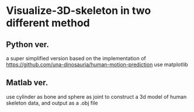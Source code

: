# Visualize-3D-skeleton in two different method

## Python ver.
a super simplified version based on the implementation of https://github.com/una-dinosauria/human-motion-prediction
use matplotlib

## Matlab ver.
use cylinder as bone and sphere as joint to construct a 3d model of human skeleton data, and output as a .obj file
